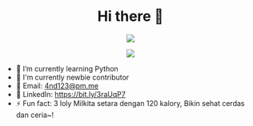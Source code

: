 <!--  html -->
<div align="center">
  <h1>Hi there 👋</h1>
  <a href="https://bit.ly/3IBoY2f"><img src="https://bit.ly/3AB5o3G"/></a>
  <p><img src="https://github.com/kybo15/kybo15/blob/master/banner.gif?raw=true"/></p>
</div>

<!--  markdown -->
- 🌱 I’m currently learning Python
- 🔬 I'm currently newbie contributor
- 📧 Email: 4nd123@pm.me
- 📇 LinkedIn: https://bit.ly/3raUqP7
- ⚡ Fun fact: 3 loly Milkita setara dengan 120 kalory, Bikin sehat cerdas dan ceria~!
